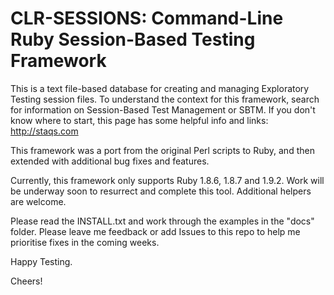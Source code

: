 CLR-SESSIONS: Command-Line Ruby Session-Based Testing Framework
===============================================================

This is a text file-based database for creating and managing Exploratory Testing session files. To understand the context for this framework, search for information on Session-Based Test Management or SBTM. If you don't know where to start, this page has some helpful info and links: http://staqs.com

This framework was a port from the original Perl scripts to Ruby, and then extended with additional bug fixes and features.

Currently, this framework only supports Ruby 1.8.6, 1.8.7 and 1.9.2. Work will be underway soon to resurrect and complete this tool. Additional helpers are welcome.

Please read the INSTALL.txt and work through the examples in the "docs" folder. Please leave me feedback or add Issues to this repo to help me prioritise fixes in the coming weeks.

Happy Testing.

Cheers!
